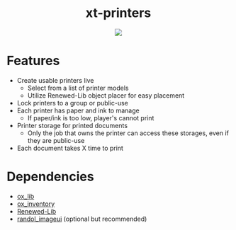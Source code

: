<div align="center">
  <h1>xt-printers</h1>
  <a href="https://dsc.gg/xtdev"> <img align="center" src="https://github.com/xT-Development/.github/assets/101474430/d2fbd286-a0d5-4056-95cd-22cb3f526283" /></a>
</div>

# Features
- Create usable printers live
    - Select from a list of printer models
    - Utilize Renewed-Lib object placer for easy placement
- Lock printers to a group or public-use
- Each printer has paper and ink to manage
    - If paper/ink is too low, player's cannot print
- Printer storage for printed documents
    - Only the job that owns the printer can access these storages, even if they are public-use
- Each document takes X time to print

# Dependencies
- [ox_lib](https://github.com/CommunityOx/ox_lib/releases)
- [ox_inventory](https://github.com/CommunityOx/ox_inventory/releases)
- [Renewed-Lib](https://github.com/Renewed-Scripts/Renewed-Lib)
- [randol_imageui](https://github.com/Randolio/randol_imageui) (optional but recommended)